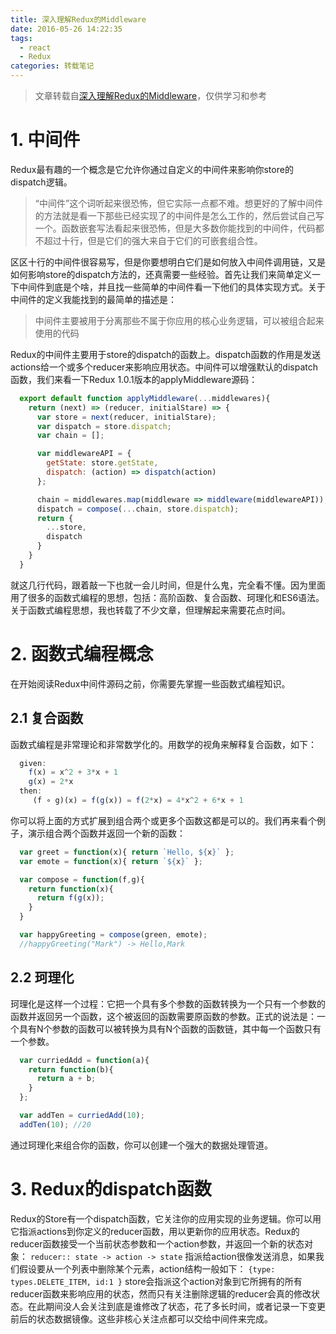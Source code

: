 ```yaml
---
title: 深入理解Redux的Middleware
date: 2016-05-26 14:22:35
tags:
  - react
  - Redux
categories: 转载笔记
---
```

> 文章转载自[深入理解Redux的Middleware](http://guoyongfeng.github.io/idoc/html/React%E8%AF%BE%E7%A8%8B%E4%B8%93%E9%A2%98/%E6%B7%B1%E5%85%A5%E7%90%86%E8%A7%A3Redux%E7%9A%84Middleware.html)，仅供学习和参考

# 1. 中间件
Redux最有趣的一个概念是它允许你通过自定义的中间件来影响你store的dispatch逻辑。
> “中间件”这个词听起来很恐怖，但它实际一点都不难。想更好的了解中间件的方法就是看一下那些已经实现了的中间件是怎么工作的，然后尝试自己写一个。函数嵌套写法看起来很恐怖，但是大多数你能找到的中间件，代码都不超过十行，但是它们的强大来自于它们的可嵌套组合性。

区区十行的中间件很容易写，但是你要想明白它们是如何放入中间件调用链，又是如何影响store的dispatch方法的，还真需要一些经验。首先让我们来简单定义一下中间件到底是个啥，并且找一些简单的中间件看一下他们的具体实现方式。关于中间件的定义我能找到的最简单的描述是：
> 中间件主要被用于分离那些不属于你应用的核心业务逻辑，可以被组合起来使用的代码

Redux的中间件主要用于store的dispatch的函数上。dispatch函数的作用是发送actions给一个或多个reducer来影响应用状态。中间件可以增强默认的dispatch函数，我们来看一下Redux 1.0.1版本的applyMiddleware源码：
```javascript
  export default function applyMiddleware(...middlewares){
    return (next) => (reducer, initialStare) => {
      var store = next(reducer, initialStare);
      var dispatch = store.dispatch;
      var chain = [];

      var middlewareAPI = {
        getState: store.getState,
        dispatch: (action) => dispatch(action)
      };

      chain = middlewares.map(middleware => middleware(middlewareAPI));
      dispatch = compose(...chain, store.dispatch);
      return {
        ...store,
        dispatch
      }
    }
  }
```

就这几行代码，跟着敲一下也就一会儿时间，但是什么鬼，完全看不懂。因为里面用了很多的函数式编程的思想，包括：高阶函数、复合函数、珂理化和ES6语法。关于函数式编程思想，我也转载了不少文章，但理解起来需要花点时间。

# 2. 函数式编程概念
在开始阅读Redux中间件源码之前，你需要先掌握一些函数式编程知识。
## 2.1 复合函数
函数式编程是非常理论和非常数学化的。用数学的视角来解释复合函数，如下：
```javascript
  given:
    f(x) = x^2 + 3*x + 1
    g(x) = 2*x
  then:
     (f ∘ g)(x) = f(g(x)) = f(2*x) = 4*x^2 + 6*x + 1
```
你可以将上面的方式扩展到组合两个或更多个函数这都是可以的。我们再来看个例子，演示组合两个函数并返回一个新的函数：
```javascript
  var greet = function(x){ return `Hello, ${x}` };
  var emote = function(x){ return `${x}` };

  var compose = function(f,g){
    return function(x){
      return f(g(x));
    }
  }

  var happyGreeting = compose(green, emote);
  //happyGreeting("Mark") -> Hello,Mark
```

## 2.2 珂理化
珂理化是这样一个过程：它把一个具有多个参数的函数转换为一个只有一个参数的函数并返回另一个函数，这个被返回的函数需要原函数的参数。正式的说法是：一个具有N个参数的函数可以被转换为具有N个函数的函数链，其中每一个函数只有一个参数。
```javascript
  var curriedAdd = function(a){
    return function(b){
      return a + b;
    }
  };

  var addTen = curriedAdd(10);
  addTen(10); //20
```
通过珂理化来组合你的函数，你可以创建一个强大的数据处理管道。

# 3. Redux的dispatch函数
Redux的Store有一个dispatch函数，它关注你的应用实现的业务逻辑。你可以用它指派actions到你定义的reducer函数，用以更新你的应用状态。Redux的reducer函数接受一个当前状态参数和一个action参数，并返回一个新的状态对象：
`
  reducer:: state -> action -> state
`
指派给action很像发送消息，如果我们假设要从一个列表中删除某个元素，action结构一般如下：
`
  {type: types.DELETE_ITEM, id:1 }
`
store会指派这个action对象到它所拥有的所有reducer函数来影响应用的状态，然而只有关注删除逻辑的reducer会真的修改状态。在此期间没人会关注到底是谁修改了状态，花了多长时间，或者记录一下变更前后的状态数据镜像。这些非核心关注点都可以交给中间件来完成。
